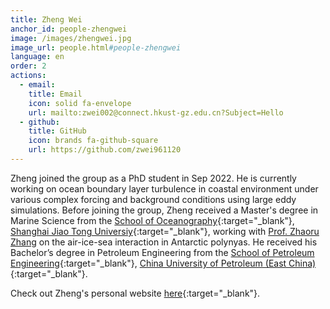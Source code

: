 ```yaml
---
title: Zheng Wei
anchor_id: people-zhengwei
image: /images/zhengwei.jpg
image_url: people.html#people-zhengwei
language: en
order: 2
actions:
  - email:
    title: Email
    icon: solid fa-envelope
    url: mailto:zwei002@connect.hkust-gz.edu.cn?Subject=Hello
  - github:
    title: GitHub
    icon: brands fa-github-square
    url: https://github.com/zwei961120
---
```


Zheng joined the group as a PhD student in Sep 2022. He is currently working on ocean boundary layer turbulence in coastal environment under various complex forcing and background conditions using large eddy simulations. Before joining the group, Zheng received a Master's degree in Marine Science from the [School of Oceanography](https://soo.sjtu.edu.cn/en/){:target="_blank"}, [Shanghai Jiao Tong Universiy](https://en.sjtu.edu.cn){:target="_blank"}, working with [Prof. Zhaoru Zhang](https://soo.sjtu.edu.cn/en/szTeachers/3589.html) on the air-ice-sea interaction in Antarctic polynyas. He received his Bachelor’s degree in Petroleum Engineering from the [School of Petroleum Engineering](http://pe.upc.edu.cn/){:target="_blank"}, [China University of Petroleum (East China)](https://english.upc.edu.cn){:target="_blank"}.

Check out Zheng's personal website [here](https://zwei961120.github.io/zhengwei.github.io/){:target="_blank"}.
